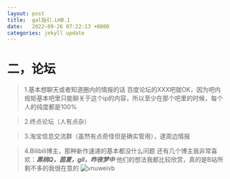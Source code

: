 ```yaml
---
layout: post
title:  gal指引.LHB.1
date:   2022-09-26 07:22:13 +0800
categories: jekyll update
---
```

# 二，论坛

>1.基本想聊天或者知道圈内的情报的话
百度论坛的XXX吧就OK，因为吧内规矩基本吧里只能聊关于这个ip的内容，所以至少在那个吧里的时候，每个人的纯度都是100%

>2.终点论坛（人有点杂）

>3.淘宝信息交流群（虽然有点奇怪但是确实管用），逮周边情报

>4.Bilibili博主，那种新作速递的基本都没什么问题
还有几个博主我非常喜欢：***黑桃Q，茵夏，gil，昨夜梦中***
他们的想法我都比较欣赏，真的是B站所剩不多的我很在意的
![vnuweivb](https://i0.hdslb.com/bfs/new_dyn/7d1beaafe085558cd9e7d4d848f69cb1292063385.jpg@1554w.webp)